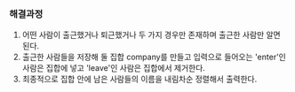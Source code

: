 ### 해결과정
1. 어떤 사람이 출근했거나 퇴근했거나 두 가지 경우만 존재하며 출근한 사람만 알면 된다.
2. 출근한 사람들을 저장해 둘 집합 company를 만들고 입력으로 들어오는 'enter'인 사람은 집합에 넣고 'leave'인 사람은 집합에서 제거한다.
3. 최종적으로 집합 안에 남은 사람들의 이름을 내림차순 정렬해서 출력한다.